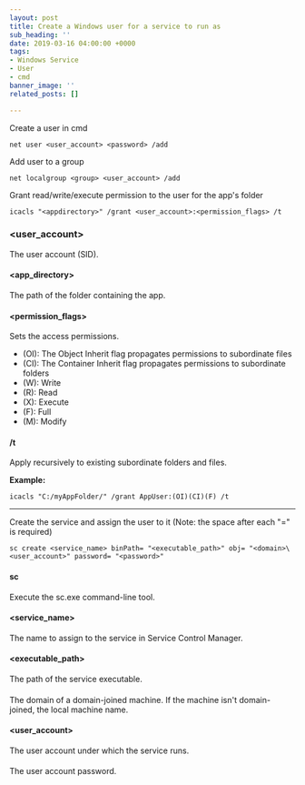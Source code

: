 ```yaml
---
layout: post
title: Create a Windows user for a service to run as
sub_heading: ''
date: 2019-03-16 04:00:00 +0000
tags:
- Windows Service
- User
- cmd
banner_image: ''
related_posts: []

---
```

Create a user in cmd

    net user <user_account> <password> /add

Add user to a group

    net localgroup <group> <user_account> /add

Grant read/write/execute permission to the user for the app's folder

    icacls "<appdirectory>" /grant <user_account>:<permission_flags> /t

### <user_account>

The user account (SID).

#### <app_directory>

The path of the folder containing the app.

#### <permission_flags>

Sets the access permissions.

* (OI): The Object Inherit flag propagates permissions to subordinate files
* (CI): The Container Inherit flag propagates permissions to subordinate folders
* (W): Write
* (R): Read
* (X): Execute
* (F): Full
* (M): Modify

#### /t

Apply recursively to existing subordinate folders and files.

**Example:**

    icacls "C:/myAppFolder/" /grant AppUser:(OI)(CI)(F) /t

***

Create the service and assign the user to it (Note: the space after each "=" is required)

    sc create <service_name> binPath= "<executable_path>" obj= "<domain>\<user_account>" password= "<password>"

#### sc

Execute the sc.exe command-line tool.

#### <service_name>

The name to assign to the service in Service Control Manager.

#### <executable_path>

The path of the service executable.

#### <domain>

The domain of a domain-joined machine. If the machine isn't domain-joined, the local machine name.

#### <user_account>

The user account under which the service runs.

#### <password>

The user account password. 